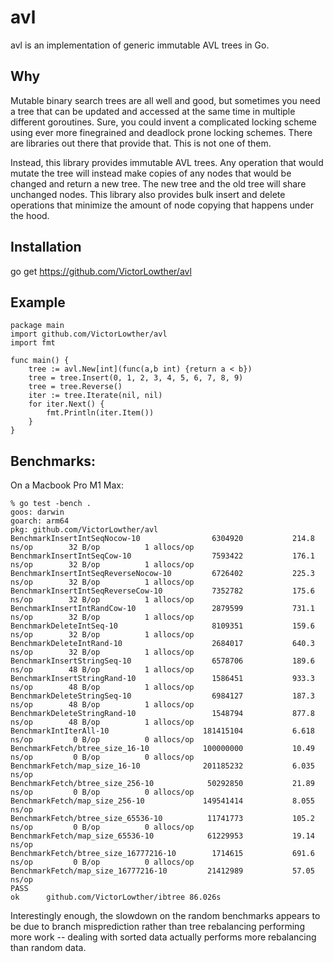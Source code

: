 # avl

avl is an implementation of generic immutable AVL trees in Go.  

## Why

Mutable binary search trees are all well and good, but sometimes you need a tree that can be updated
and accessed at the same time in multiple different goroutines.  Sure, you could invent
a complicated locking scheme using ever more finegrained and deadlock prone locking schemes.
There are libraries out there that provide that.  This is not one of them.

Instead, this library provides immutable AVL trees.  Any operation that would mutate the tree will
instead make copies of any nodes that would be changed and return a new tree.  The new tree and
the old tree will share unchanged nodes.  This library also provides bulk insert and delete operations
that minimize the amount of node copying that happens under the hood.

## Installation

go get https://github.com/VictorLowther/avl

## Example

    package main
    import github.com/VictorLowther/avl
    import fmt

    func main() {
        tree := avl.New[int](func(a,b int) {return a < b})
        tree = tree.Insert(0, 1, 2, 3, 4, 5, 6, 7, 8, 9)
        tree = tree.Reverse()
        iter := tree.Iterate(nil, nil)
        for iter.Next() {
            fmt.Println(iter.Item())
        }
    }

## Benchmarks:

On a Macbook Pro M1 Max:

    % go test -bench .
    goos: darwin
    goarch: arm64
    pkg: github.com/VictorLowther/avl
    BenchmarkInsertIntSeqNocow-10           	 6304920	       214.8 ns/op	      32 B/op	       1 allocs/op
    BenchmarkInsertIntSeqCow-10             	 7593422	       176.1 ns/op	      32 B/op	       1 allocs/op
    BenchmarkInsertIntSeqReverseNocow-10    	 6726402	       225.3 ns/op	      32 B/op	       1 allocs/op
    BenchmarkInsertIntSeqReverseCow-10      	 7352782	       175.6 ns/op	      32 B/op	       1 allocs/op
    BenchmarkInsertIntRandCow-10            	 2879599	       731.1 ns/op	      32 B/op	       1 allocs/op
    BenchmarkDeleteIntSeq-10                	 8109351	       159.6 ns/op	      32 B/op	       1 allocs/op
    BenchmarkDeleteIntRand-10               	 2684017	       640.3 ns/op	      32 B/op	       1 allocs/op
    BenchmarkInsertStringSeq-10             	 6578706	       189.6 ns/op	      48 B/op	       1 allocs/op
    BenchmarkInsertStringRand-10            	 1586451	       933.3 ns/op	      48 B/op	       1 allocs/op
    BenchmarkDeleteStringSeq-10             	 6984127	       187.3 ns/op	      48 B/op	       1 allocs/op
    BenchmarkDeleteStringRand-10            	 1548794	       877.8 ns/op	      48 B/op	       1 allocs/op
    BenchmarkIntIterAll-10                     181415104	       6.618 ns/op	       0 B/op	       0 allocs/op
    BenchmarkFetch/btree_size_16-10            100000000	       10.49 ns/op	       0 B/op	       0 allocs/op
    BenchmarkFetch/map_size_16-10              201185232	       6.035 ns/op
    BenchmarkFetch/btree_size_256-10        	50292850	       21.89 ns/op	       0 B/op	       0 allocs/op
    BenchmarkFetch/map_size_256-10             149541414	       8.055 ns/op
    BenchmarkFetch/btree_size_65536-10      	11741773	       105.2 ns/op	       0 B/op	       0 allocs/op
    BenchmarkFetch/map_size_65536-10        	61229953	       19.14 ns/op
    BenchmarkFetch/btree_size_16777216-10   	 1714615	       691.6 ns/op	       0 B/op	       0 allocs/op
    BenchmarkFetch/map_size_16777216-10     	21412989	       57.05 ns/op
    PASS
    ok  	github.com/VictorLowther/ibtree	86.026s

Interestingly enough, the slowdown on the random benchmarks appears to be due to
branch misprediction rather than tree rebalancing performing more work -- dealing
with sorted data actually performs more rebalancing than random data.
